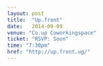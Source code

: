 ```yaml
---
layout: post
title:  "Up.front"
date:   2014-09-09
venue: "Co.up Coworkingspace"
ticket: "RSVP: Soon"
time: "7:30pm"
href: "http://up.front.ug/"
---
```

<!-- fill in the URL of your event host page if you haven't enough information for a detail page, so the event link won't point on the detail page at all -->

